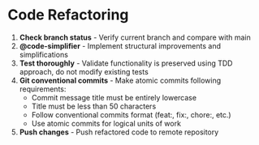 # Code Refactoring

1. **Check branch status** - Verify current branch and compare with main
2. **@code-simplifier** - Implement structural improvements and simplifications
3. **Test thoroughly** - Validate functionality is preserved using TDD approach, do not modify existing tests
4. **Git conventional commits** - Make atomic commits following requirements:
   - Commit message title must be entirely lowercase
   - Title must be less than 50 characters
   - Follow conventional commits format (feat:, fix:, chore:, etc.)
   - Use atomic commits for logical units of work
5. **Push changes** - Push refactored code to remote repository